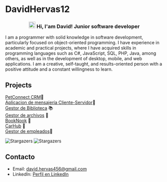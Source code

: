 # DavidHervas12
<h3 align="center"> 
    <img src="https://media.giphy.com/media/hvRJCLFzcasrR4ia7z/giphy.gif" width="21"></a> Hi, I'am David! Junior software developer
</h3> 

I am a programmer with solid knowledge in software development, particularly focused on object-oriented programming. I have experience in academic and practical projects, where I have acquired skills in programming languages such as C#, JavaScript, SQL, PHP, Java, among others, as well as in the development of desktop, mobile, and web applications. I am a creative, self-taught, and results-oriented person with a positive attitude and a constant willingness to learn.


## Projects

[PetConnect CRM](https://github.com/DavidHervas12/PetConnect.git)🐶  
[Aplicacion de mensajería Cliente-Servidor](https://github.com/DavidHervas12/Aplicacion_comunicacion_cliente_servidor.git)📧  
[Gestor de Biblioteca](https://github.com/DavidHervas12/Gestor_de_Biblioteca.git) 📚  
[Gestor de archivos](https://github.com/DavidHervas12/Gestor_de_Archivos.git) 📂  
[BookNook](https://github.com/DavidHervas12/BookNook_PHP.git) 📖  
[CarHub](https://github.com/dreixxx/CarHub.git) 🚗  
[Gestor de empleados](https://github.com/DavidHervas12/Employee-entry-and-exit-management-application.git)🔧

<img alt="Stargazers" src="http://github-profile-summary-cards.vercel.app/api/cards/profile-details?username=DavidHervas12&theme=github_dark">
<img alt="Stargazers" src="http://github-profile-summary-cards.vercel.app/api/cards/most-commit-language?username=DavidHervas12&theme=github_dark&exclude=Blade">



## Contacto

- Email: david.hervas456@gmail.com
- LinkedIn: [Perfil en LinkedIn](https://www.linkedin.com/tuperfil)
